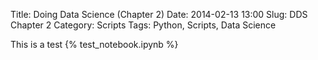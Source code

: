 Title: Doing Data Science (Chapter 2)
Date: 2014-02-13 13:00
Slug: DDS Chapter 2
Category: Scripts
Tags: Python, Scripts, Data Science

This is a test
{% test_notebook.ipynb  %}

